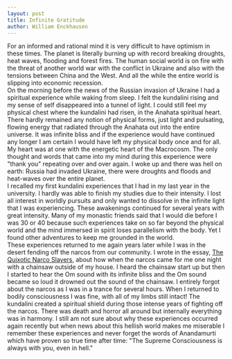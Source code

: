 ```yaml
---
layout: post
title: Infinite Gratitude
author: William Enckhausen
---
```

For an informed and rational mind it is very difficult to have optimism in these times.  The planet is literally burning up with record breaking droughts, heat waves, flooding and forest fires.  The human social world is on fire with the threat of another world war with the conflict in Ukraine and also with the tensions between China and the West.   And all the while the entire world is slipping into economic recession.  
On the morning before the news of the Russian invasion of Ukraine I had a spiritual experience while waking from sleep.  I felt the kundalini rising and my sense of self disappeared into a tunnel of light.  I could still feel my physical chest where the kundalini had risen, in the Anahata spiritual heart.  There hardly remained any notion of physical forms, just light and pulsating, flowing energy that radiated through the Anahata out into the entire universe.  It was infinite bliss and if the experience would have continued any longer  I am certain I would have left my physical body once and for all.  My heart was at one with the energetic heart of the Macrocosm.  The only thought and words that came into my mind during this experience were "thank you" repeating over and over again.  I woke up and there was hell on earth:  Russia had invaded Ukraine, there were droughts and floods and heat-waves over the entire planet.  
I recalled my first kundalini experiences that I had in my last year in the university.  I hardly was able to finish my studies due to their intensity.  I lost all interest in worldly pursuits and only wanted to dissolve in the infinite light that I was experiencing.  These awakenings continued for several years with great intensity.  Many of my monastic friends said that I would die before I was 30 or 40 because such experiences take on so far beyond the physical world and the mind immersed in spirit loses parallelism with the body.  Yet I found other adventures to keep me grounded in the world.  
These experiences returned to me again years later while I was in the desert fending off the narcos from our community.  I wrote in the essay, <a href="williamquetzal.org/the-quixotic-narco-slayers"> The Quixotic Narco Slayers</a>, about how when the narcos came for me one night with a chainsaw outside of my house.  I heard the chainsaw start up but then I started to hear the Om sound with its infinite bliss and the Om sound became so loud it drowned out the sound of the chainsaw.  I entirely forgot about the narcos as I was in a trance for several hours.  When I returned to bodily consciousness I was fine, with all of my limbs still intact!  The kundalini created a spiritual shield during those intense years of fighting off the narcos. There was death and horror all around but internally everything was in harmony. 
I still am not sure about why these experiences occurred again recently but when news about this hellish world makes me miserable I remember these experiences and never forget the words of Anandamurti which have proven so true time after time:  "The Supreme Consciousness is always with you, even in hell."
